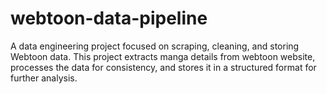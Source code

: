 # webtoon-data-pipeline
 A data engineering project focused on scraping, cleaning, and storing Webtoon data. This project extracts manga details from webtoon website, processes the data for consistency, and stores it in a structured format for further analysis.
